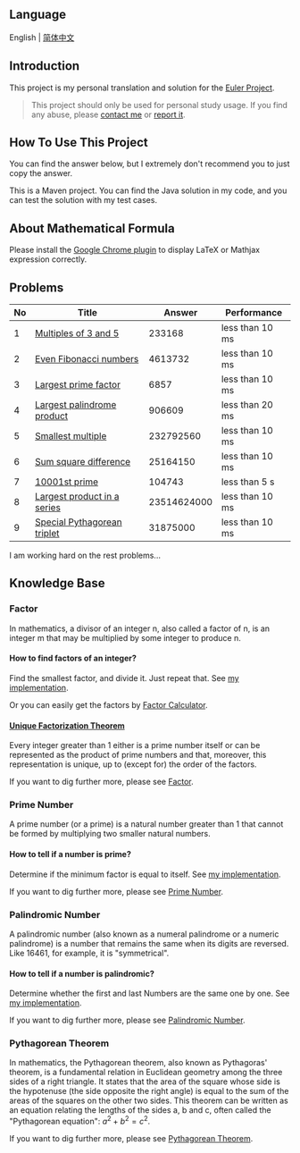 ## Language

English | [简体中文](/README-zh_CN.md)

## Introduction

This project is my personal translation and solution for the [Euler Project](https://projecteuler.net/). 

> This project should only be used for personal study usage. If you find any abuse, please [contact me](mailto:er_tzw@163.com) or [report it](https://github.com/jackeggie/project-euler/issues/new).

## How To Use This Project

You can find the answer below, but I extremely don't recommend you to just copy the answer.

This is a Maven project. You can find the Java solution in my code, and you can test the solution with my test cases.

## About Mathematical Formula

Please install the [Google Chrome plugin](https://github.com/orsharir/github-mathjax) to display LaTeX or Mathjax expression correctly.

## Problems

| No   | Title                                                                        | Answer      | Performance     |
| ---- | ---------------------------------------------------------------------------- | ----------- | --------------- |
| 1    | [Multiples of 3 and 5](/src/main/java/name/jacktang/projecteuler/_1)         | 233168      | less than 10 ms |
| 2    | [Even Fibonacci numbers](/src/main/java/name/jacktang/projecteuler/_2)       | 4613732     | less than 10 ms |
| 3    | [Largest prime factor](/src/main/java/name/jacktang/projecteuler/_3)         | 6857        | less than 10 ms |
| 4    | [Largest palindrome product](/src/main/java/name/jacktang/projecteuler/_4)   | 906609      | less than 20 ms |
| 5    | [Smallest multiple](/src/main/java/name/jacktang/projecteuler/_5)            | 232792560   | less than 10 ms |
| 6    | [Sum square difference](/src/main/java/name/jacktang/projecteuler/_6)        | 25164150    | less than 10 ms |
| 7    | [10001st prime](/src/main/java/name/jacktang/projecteuler/_7)                | 104743      | less than 5 s   |
| 8    | [Largest product in a series](/src/main/java/name/jacktang/projecteuler/_8)  | 23514624000 | less than 10 ms |
| 9    | [Special Pythagorean triplet](/src/main/java/name/jacktang/projecteuler/_9)  | 31875000    | less than 10 ms |

I am working hard on the rest problems...

## Knowledge Base

### Factor

In mathematics, a divisor of an integer n, also called a factor of n, is an integer m that may be multiplied by some integer to produce n.

#### How to find factors of an integer?

Find the smallest factor, and divide it. Just repeat that. See [my implementation](/src/main/java/name/jacktang/projecteuler/util/MathUtil.java).

Or you can easily get the factors by [Factor Calculator](https://www.calculator.net/factor-calculator.html).

#### [Unique Factorization Theorem](https://en.wikipedia.org/wiki/Fundamental_theorem_of_arithmetic)

Every integer greater than 1 either is a prime number itself or can be represented as the product of prime numbers and that, moreover, this representation is unique, up to (except for) the order of the factors.

If you want to dig further more, please see [Factor](https://en.wikipedia.org/wiki/Divisor).

### Prime Number

A prime number (or a prime) is a natural number greater than 1 that cannot be formed by multiplying two smaller natural numbers.

#### How to tell if a number is prime?

Determine if the minimum factor is equal to itself. See [my implementation](/src/main/java/name/jacktang/projecteuler/util/MathUtil.java).

If you want to dig further more, please see [Prime Number](https://en.wikipedia.org/wiki/Prime_number).

### Palindromic Number

A palindromic number (also known as a numeral palindrome or a numeric palindrome) is a number that remains the same when its digits are reversed. Like 16461, for example, it is "symmetrical".

#### How to tell if a number is palindromic?

Determine whether the first and last Numbers are the same one by one. See [my implementation](/src/main/java/name/jacktang/projecteuler/util/MathUtil.java).

If you want to dig further more, please see [Palindromic Number](https://en.wikipedia.org/wiki/Palindromic_number).

### Pythagorean Theorem

In mathematics, the Pythagorean theorem, also known as Pythagoras' theorem, is a fundamental relation in Euclidean geometry among the three sides of a right triangle. It states that the area of the square whose side is the hypotenuse (the side opposite the right angle) is equal to the sum of the areas of the squares on the other two sides. This theorem can be written as an equation relating the lengths of the sides a, b and c, often called the "Pythagorean equation": $a^2 + b^2 = c^2$.

If you want to dig further more, please see [Pythagorean Theorem](https://en.wikipedia.org/wiki/Pythagorean_theorem).
